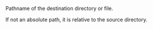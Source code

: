Pathname of the destination directory or file.

If not an absolute path, it is relative to the source directory.
